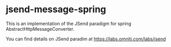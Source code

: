 # jsend-message-spring
This is an implementation of the JSend paradigm for spring AbstractHttpMessageConverter. 

You can find details on JSend paradim at https://labs.omniti.com/labs/jsend
